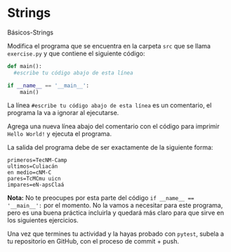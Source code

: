 # Strings
Básicos-Strings

Modifica el programa que se encuentra en la carpeta `src` que se llama `exercise.py` y que contiene el siguiente código:

```python
def main():
  #escribe tu código abajo de esta línea

if __name__ == '__main__':
    main()
```

La línea `#escribe tu código abajo de esta línea` es un comentario, el programa la va a ignorar al ejecutarse.

Agrega una nueva línea abajo del comentario con el código para imprimir `Hello World!` y ejecuta el programa.

La salida del programa debe de ser exactamente de la siguiente forma:

```
primeros=TecNM-Camp
ultimos=Culiacán
en medio=cNM-C
pares=TcMCmu uicn
impares=eN-apsClaá

```

**Nota:** No te preocupes por esta parte del código `if __name__ == '__main__':` por el momento. No la vamos a necesitar para este programa, pero es una buena práctica incluirla y quedará más claro para que sirve en los siguientes ejercicios.

Una vez que termines tu actividad y la hayas probado con `pytest`, subela a tu repositorio en GitHub, con el proceso de commit + push.
